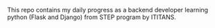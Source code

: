This repo contains my daily progress as a backend developer learning python (Flask and Django) from STEP program by ITITANS. 
